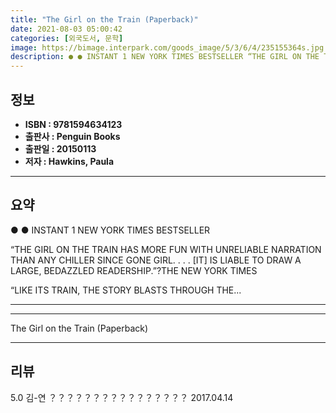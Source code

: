 ```yaml
---
title: "The Girl on the Train (Paperback)"
date: 2021-08-03 05:00:42
categories: [외국도서, 문학]
image: https://bimage.interpark.com/goods_image/5/3/6/4/235155364s.jpg
description: ● ● INSTANT 1 NEW YORK TIMES BESTSELLER “THE GIRL ON THE TRAIN HAS MORE FUN WITH UNRELIABLE NARRATION THAN ANY CHILLER SINCE GONE GIRL. . . . [IT] IS LIABLE
---
```


## **정보**

- **ISBN : 9781594634123**
- **출판사 : Penguin Books**
- **출판일 : 20150113**
- **저자 : Hawkins, Paula**

------



## **요약**

●  ●  INSTANT 1 NEW YORK TIMES BESTSELLER

“THE GIRL ON THE TRAIN HAS MORE FUN WITH UNRELIABLE NARRATION THAN ANY CHILLER SINCE GONE GIRL. . . . [IT] IS LIABLE TO DRAW A LARGE, BEDAZZLED READERSHIP.”?THE NEW YORK TIMES

“LIKE ITS TRAIN, THE STORY BLASTS THROUGH THE... 

------



------


The Girl on the Train (Paperback) 

------


## **리뷰** 

5.0 김-연 ？？？？？？？？？？？？？？？？ 2017.04.14 <br/>